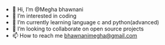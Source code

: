 - 👋 Hi, I’m @Megha bhawnani
- 👀 I’m interested in coding 
- 🌱 I’m currently learning language c and python(advanced)
- 💞️ I’m looking to collaborate on open source projects 
- 📫 How to reach me bhawnanimegha@gmail.com

<!---
Sionedeat/Sionedeat is a ✨ special ✨ repository because its `README.md` (this file) appears on your GitHub profile.
You can click the Preview link to take a look at your changes.
--->
